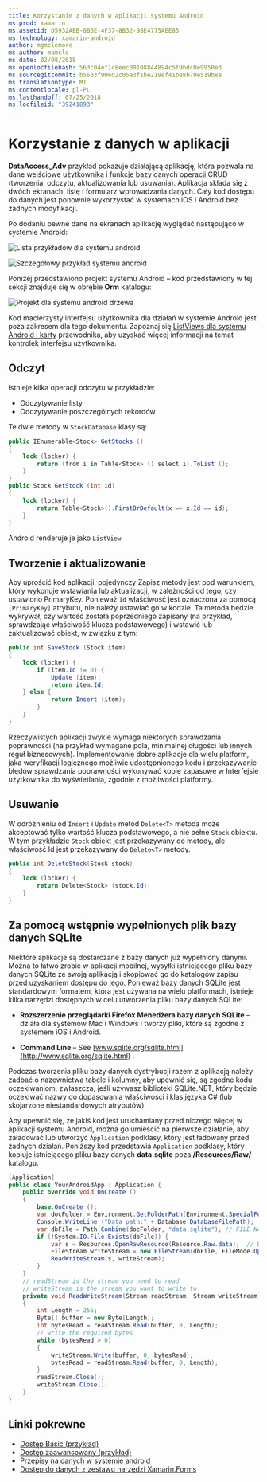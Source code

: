 ```yaml
---
title: Korzystanie z danych w aplikacji systemu Android
ms.prod: xamarin
ms.assetid: D5932AEB-0B6E-4F37-8B32-9BE4775AEE85
ms.technology: xamarin-android
author: mgmclemore
ms.author: mamcle
ms.date: 02/08/2018
ms.openlocfilehash: 563c04ef1c8eec00108844894c5f9bdc0e9950e3
ms.sourcegitcommit: b56b3f906d2c05a3f1be219ef41be8b79e519b8e
ms.translationtype: MT
ms.contentlocale: pl-PL
ms.lasthandoff: 07/25/2018
ms.locfileid: "39241893"
---
```

# <a name="using-data-in-an-app"></a>Korzystanie z danych w aplikacji

**DataAccess_Adv** przykład pokazuje działającą aplikację, która pozwala na dane wejściowe użytkownika i funkcje bazy danych operacji CRUD (tworzenia, odczytu, aktualizowania lub usuwania). Aplikacja składa się z dwóch ekranach: listę i formularz wprowadzania danych. Cały kod dostępu do danych jest ponownie wykorzystać w systemach iOS i Android bez żadnych modyfikacji.

Po dodaniu pewne dane na ekranach aplikację wyglądać następująco w systemie Android:

![Lista przykładów dla systemu android](using-data-in-an-app-images/image11.png "lista przykładów dla systemu Android")

![Szczegółowy przykład systemu android](using-data-in-an-app-images/image12.png "szczegółowy przykład systemu Android")

Poniżej przedstawiono projekt systemu Android &ndash; kod przedstawiony w tej sekcji znajduje się w obrębie **Orm** katalogu:

![Projekt dla systemu android drzewa](using-data-in-an-app-images/image14.png "drzewa projektu dla systemu Android")

Kod macierzysty interfejsu użytkownika dla działań w systemie Android jest poza zakresem dla tego dokumentu. Zapoznaj się [ListViews dla systemu Android i karty](~/android/user-interface/layouts/list-view/index.md) przewodnika, aby uzyskać więcej informacji na temat kontrolek interfejsu użytkownika.

## <a name="read"></a>Odczyt

Istnieje kilka operacji odczytu w przykładzie:

-  Odczytywanie listy
-  Odczytywanie poszczególnych rekordów

Te dwie metody w `StockDatabase` klasy są:

```csharp
public IEnumerable<Stock> GetStocks ()
{
    lock (locker) {
        return (from i in Table<Stock> () select i).ToList ();
    }
}
public Stock GetStock (int id)
{
    lock (locker) {
        return Table<Stock>().FirstOrDefault(x => x.Id == id);
    }
}
```

Android renderuje je jako `ListView`.

## <a name="create-and-update"></a>Tworzenie i aktualizowanie

Aby uprościć kod aplikacji, pojedynczy Zapisz metody jest pod warunkiem, który wykonuje wstawiania lub aktualizacji, w zależności od tego, czy ustawiono PrimaryKey. Ponieważ `Id` właściwość jest oznaczona za pomocą `[PrimaryKey]` atrybutu, nie należy ustawiać go w kodzie. Ta metoda będzie wykrywał, czy wartość została poprzedniego zapisany (na przykład, sprawdzając właściwość klucza podstawowego) i wstawić lub zaktualizować obiekt, w związku z tym:

```csharp
public int SaveStock (Stock item)
{
    lock (locker) {
        if (item.Id != 0) {
            Update (item);
            return item.Id;
    } else {
            return Insert (item);
        }
    }
}
```

Rzeczywistych aplikacji zwykle wymaga niektórych sprawdzania poprawności (na przykład wymagane pola, minimalnej długości lub innych reguł biznesowych). Implementowanie dobre aplikacje dla wielu platform, jaka weryfikacji logicznego możliwie udostępnionego kodu i przekazywanie błędów sprawdzania poprawności wykonywać kopie zapasowe w Interfejsie użytkownika do wyświetlania, zgodnie z możliwości platformy.

## <a name="delete"></a>Usuwanie

W odróżnieniu od `Insert` i `Update` metod `Delete<T>` metoda może akceptować tylko wartość klucza podstawowego, a nie pełne `Stock` obiektu. W tym przykładzie `Stock` obiekt jest przekazywany do metody, ale właściwość Id jest przekazywany do `Delete<T>` metody.

```csharp
public int DeleteStock(Stock stock)
{
    lock (locker) {
        return Delete<Stock> (stock.Id);
    }
}
```

## <a name="using-a-pre-populated-sqlite-database-file"></a>Za pomocą wstępnie wypełnionych plik bazy danych SQLite

Niektóre aplikacje są dostarczane z bazy danych już wypełniony danymi. Można to łatwo zrobić w aplikacji mobilnej, wysyłki istniejącego pliku bazy danych SQLite ze swoją aplikacją i skopiować go do katalogów zapisu przed uzyskaniem dostępu do jego. Ponieważ bazy danych SQLite jest standardowym formatem, która jest używana na wielu platformach, istnieje kilka narzędzi dostępnych w celu utworzenia pliku bazy danych SQLite:

-   **Rozszerzenie przeglądarki Firefox Menedżera bazy danych SQLite** &ndash; działa dla systemów Mac i Windows i tworzy pliki, które są zgodne z systemem iOS i Android.

-   **Command Line** &ndash; See [www.sqlite.org/sqlite.html](http://www.sqlite.org/sqlite.html) .

Podczas tworzenia pliku bazy danych dystrybucji razem z aplikacją należy zadbać o nazewnictwa tabele i kolumny, aby upewnić się, są zgodne kodu oczekiwaniom, zwłaszcza, jeśli używasz biblioteki SQLite.NET, który będzie oczekiwać nazwy do dopasowania właściwości i klas języka C# (lub skojarzone niestandardowych atrybutów).

Aby upewnić się, że jakiś kod jest uruchamiany przed niczego więcej w aplikacji systemu Android, można go umieścić na pierwsze działanie, aby załadować lub utworzyć `Application` podklasy, który jest ładowany przed żadnych działań. Poniższy kod przedstawia `Application` podklasy, który kopiuje istniejącego pliku bazy danych **data.sqlite** poza **/Resources/Raw/** katalogu.

```csharp
[Application]
public class YourAndroidApp : Application {
    public override void OnCreate ()
    {
        base.OnCreate ();
        var docFolder = Environment.GetFolderPath(Environment.SpecialFolder.Personal);
        Console.WriteLine ("Data path:" + Database.DatabaseFilePath);
        var dbFile = Path.Combine(docFolder, "data.sqlite"); // FILE NAME TO USE WHEN COPIED
        if (!System.IO.File.Exists(dbFile)) {
            var s = Resources.OpenRawResource(Resource.Raw.data);  // DATA FILE RESOURCE ID
            FileStream writeStream = new FileStream(dbFile, FileMode.OpenOrCreate, FileAccess.Write);
            ReadWriteStream(s, writeStream);
        }
    }
    // readStream is the stream you need to read
    // writeStream is the stream you want to write to
    private void ReadWriteStream(Stream readStream, Stream writeStream)
    {
        int Length = 256;
        Byte[] buffer = new Byte[Length];
        int bytesRead = readStream.Read(buffer, 0, Length);
        // write the required bytes
        while (bytesRead > 0)
        {
            writeStream.Write(buffer, 0, bytesRead);
            bytesRead = readStream.Read(buffer, 0, Length);
        }
        readStream.Close();
        writeStream.Close();
    }
}
```


## <a name="related-links"></a>Linki pokrewne

- [Dostęp Basic (przykład)](https://github.com/xamarin/mobile-samples/tree/master/DataAccess/Basic)
- [Dostęp zaawansowany (przykład)](https://github.com/xamarin/mobile-samples/tree/master/DataAccess/Advanced)
- [Przepisy na danych w systemie android](https://github.com/xamarin/recipes/tree/master/Recipes/android/data)
- [Dostęp do danych z zestawu narzędzi Xamarin.Forms](~/xamarin-forms/app-fundamentals/databases.md)
